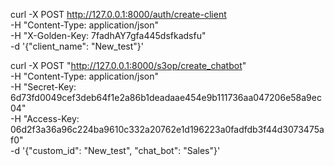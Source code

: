 curl -X POST http://127.0.0.1:8000/auth/create-client \
     -H "Content-Type: application/json" \
     -H "X-Golden-Key: 7fadhAY7gfa445dsfkadsfu" \
     -d '{"client_name": "New_test"}'

curl -X POST "http://127.0.0.1:8000/s3op/create_chatbot" \
     -H "Content-Type: application/json" \
     -H "Secret-Key: 6d73fd0049cef3deb64f1e2a86b1deadaae454e9b111736aa047206e58a9ec04" \
     -H "Access-Key: 06d2f3a36a96c224ba9610c332a20762e1d196223a0fadfdb3f44d3073475af0" \
     -d '{"custom_id": "New_test", "chat_bot": "Sales"}'
